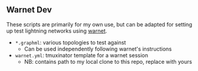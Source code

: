 ## Warnet Dev

These scripts are primarily for my own use, but can be adapted for 
setting up test lightning networks using [warnet](https://github.com/bitcoin-dev-project/warnet).

- `*.graphml`: various topologies to test against 
  - Can be used independently following warnet's instructions
- `warnet.yml`: tmuxinator template for a warnet session
  - NB: contains path to my local clone to this repo, replace with yours

